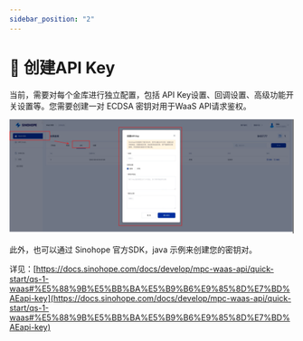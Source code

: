 ```yaml
---
sidebar_position: "2"
---
```

# 🔑 创建API Key

当前，需要对每个金库进行独立配置，包括 API Key设置、回调设置、高级功能开关设置等。您需要创建一对 ECDSA 密钥对用于WaaS API请求鉴权。

![](<../images/assets/waas-api-key-setup.png>)

此外，也可以通过 Sinohope 官方SDK，java 示例来创建您的密钥对。

详见：[https://docs.sinohope.com/docs/develop/mpc-waas-api/quick-start/qs-1-waas#%E5%88%9B%E5%BB%BA%E5%B9%B6%E9%85%8D%E7%BD%AEapi-key](https://docs.sinohope.com/docs/develop/mpc-waas-api/quick-start/qs-1-waas#%E5%88%9B%E5%BB%BA%E5%B9%B6%E9%85%8D%E7%BD%AEapi-key)
